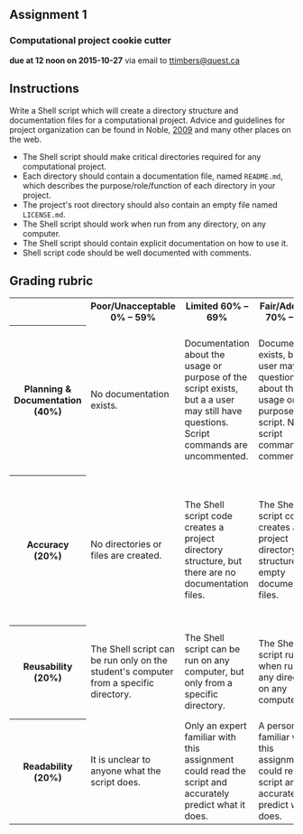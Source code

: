 ## Assignment 1
### Computational project cookie cutter
**due at 12 noon on 2015-10-27** via email to ttimbers@quest.ca

## Instructions

Write a Shell script which will create a directory structure and documentation files
for a computational project. Advice and guidelines for project organization can be found
in Noble, [2009](http://journals.plos.org/ploscompbiol/article?id=10.1371/journal.pcbi.1000424)
and many other places on the web. 

* The Shell script should make critical directories required for any computational project.
* Each directory should contain a documentation file, named `README.md`, which describes 
the purpose/role/function of each directory in your project. 
* The project's root directory should also contain an empty file named `LICENSE.md`.
* The Shell script should work when run from any directory, on any computer.
* The Shell script should contain explicit documentation on how to use it.
* Shell script code should be well documented with comments.

## Grading rubric

<table>
  <tr>
    <th></td>
    <th>Poor/Unacceptable 0% – 59%</td> 
    <th>Limited 60% – 69%</td> 
    <th>Fair/Adequate 70% – 79%</td> 
    <th>Good 80% – 89%</td> 
    <th>Exceptional 90% – 100%</td> 
  </tr>
  <tr>
    <th>Planning & Documentation (40%)</td>
    <td>No documentation exists.</td> 
    <td>Documentation about the usage or purpose of the script exists, but a a user may still have questions. Script commands are uncommented.</td> 
    <td>Documentation exists, but a user may have questions about the usage or purpose of the script. Not script commands are commented.</td> 
    <td>Not all script commands are commented, but a user would have no questions about the usage or purpose of the script.</td> 
    <td>Script usage and function is clearly documented, and commands within the script are well commented. Directory README files make directory purpose clear. A user would have no questions about the usage or purpose of the script.</td> 
  </tr>
  <tr>
    <th>Accuracy (20%)</td>
    <td>No directories or files are created.</td> 
    <td>The Shell script code creates a project directory structure, but there are no documentation files.</td> 
    <td>The Shell script code creates a project directory structure with empty documentation files.</td> 
    <td>The Shell script code creates a project directory structure with documentation files which describes the purpose/role/function of each directory in the project.</td> 
    <td>The Shell script code creates a project directory structure with documentation files which describes the purpose/role/function of each directory in the project. A an empty LICENSE.md file is also created in the projects root directory./td> 
  </tr>
  <tr>
    <th>Reusability (20%)</td>
    <td>The Shell script can be run only on the student's computer from a specific directory.</td> 
    <td>The Shell script can be run on any computer, but only from a specific directory.</td> 
    <td>The Shell script runs when run from any directory, on any computer.</td> 
    <td>The Shell script runs when run from any directory, on any computer. The directories are useful for only the student's computational project.</td> 
    <td>The Shell script runs when run from any directory, on any computer. The directories are useful for any computational project from any discipline.</td> 
  </tr>
  <tr>
    <th>Readability (20%)</td>
    <td>It is unclear to anyone what the script does.</td> 
    <td>Only an expert familiar with this assignment could read the script and accurately predict what it does.</td> 
    <td>A person familiar with this assignment could read the script and accurately predict what it does.</td> 
    <td>A person unfamiliar with this assignment could read the script and generally predict what it does.</td> 
    <td>A person unfamiliar with this assignment could read the script and accurately predict what it does.</td> 
  </tr>
</table>